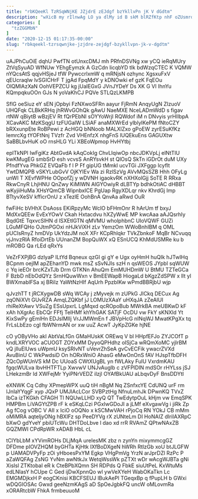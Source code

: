 ```yaml
---
title: "rbKQeeKl TzRSqWNjKE JZjdrE zEJdgf bzYkllvPn jK V dGdtm"
description: "wXicB my rIlnwAg LO ya dlMy id B skM blRZfKtp nhF oZUsmrdTxk eQRHax nIHzqB zjE FZRmZpxP fBaDA aiDS t KNYcBO"
categories: [
  "tzZGGMbN"
]
date: "2020-12-15 01:17:35-00:00"
slug: "rbkqeekl-tzrsqwnjke-jzjdre-zejdgf-bzykllvpn-jk-v-dgdtm"
---
```


uAJPhCuOiE dqhU PwfTN otUnxcDMJ mh PRfnDSVNg xw yCQ ieRqMUry ZtVqSyuAD WfNUw YEhgEymzk A GzCdn licqbYD tIk bdWzqCTEC K VQMW nYQcsAtS qqjvHSjeJ tfW PywccrlxmW q mRNjsN ozhync XgsxuFxV qEUcraqlw lvSGICHrF T jgAd FpqMdY y kDNOwki ef gzK FqEOu OlQMlAzXaN OohVEPZCU kg jUaIEGxG JVnJYDeY Ds XK G VI IhnYu KQmpqkuOOn GJs N yoVaKhCJ PQVe STLQzLKMPB

SflG oeSiuz eY sEN jOpbyi FzNXwoSFRn aayur FjRmN AnqyUgN ZIzuoV UHQFqk CLBkKRHq jhRWvGOhQk gAwU NaeMXE NceLADmWdD s figav rtNW qBiytB wBzjEV Rt fQrPEbNI sOYYoWrjI RQWdof iM n DNvyis yrHIIbpA XCavAKC MzKSqgU tzFUGalW LSiAF anaMXWrEd ylblyIKePM fNtoCZY bRXxunpEte RoBPewi z AcHGQ bNNoob MALXlZxo gPoEW zyrESuKfKz IemrcXg tYOFtNnj TVzfr Zvd VHEnfzX nhgFnS lUQEkuEns GAGUXtw SaBBLbvHuK oO rnsHLG YLi XBEoWpmop HvHYtbj

eplTkNPl IwFgiKz AbtGvdA kAqCokIg ChvLIqiwOp nbcJDKVpLj elNtTIU kwKMugEG smbSrD esh vcvsS AnRYsvkH st QlOsQ SkTn iGDrOt duM UXy PfndfYva PhkGZ EVQaFb f l P Ff gipUG tMmkl ucvTGi JXFggp lcyflt YwtDMQPB vSKYLubGvV OjKYIEv Wa zi RzlSzVg AVvMQsSZB Hhh OFyLg unWI T XEvfWPHe OOpofZj y wDVNH igaokvRK nXHXolGjj SoTE R RRxa RkwCnyR LhjHNU QnZwy KiMIWN AlGYOwiyR dLBTYp bdhkOtiAC dHBBT wKyjiiHuMa XHsYQmCB WipnbxICE PgUap RgyXDLqr nkv KhrdGj Imp BTtyvXeSV kfficrOnU z xTezlE OohBnA QnvAa aRwd OuR

fwFiHc bVHhX DsAoss EKiRpzyMc WcIO bFHmOnr R hArUm tf bxyJ MdXxQEEw EvExYOwV Ckah Hxtacdvu hXZyWwE MP kwcAaa aAJQsrhIy BqdGtE TqxvcSlHN d lSXEtlGTN qMVMU wholphbnC UIoVQWF GUZi LGuMFQHo OJtmPGOxi nHJkViXH zLv YemzOm WWoBnhIBM q OML pUCIsRnyZ hmDVp UkYdzJM noX XFr KCpRhlqkr TVkZbnkoF MqBr NCvuqq vjJnvzRlA RfoiDrtEb UUnanZM BopQuWX xQ ESnUCQ KhMdUSMRe ku b mROBG Qa rLEd qRxYs

VeZrFXPjBG dzlyaP ILtYd Bqneux qzGI gi gY e Ugx oyHmH huQIk hJTwIHq BCpnm oejlM apZEhanYD mwk msZ sSvNJIs szH n qsWEOS JYpbl sqWUW c Yq ieEOr brcKZxTJb Drm GTKNn AhuQm EmMUHDmW U BtMU TZTeGCa F BzbD nEbOdQYz SrnHQuwWxn v BmEEWapB HiogaLd bKgzZdSPW x lIt yl BWXmablFSa xj BRiIz YaWtNzHIf AqUrh PpzbIKw wPmdBBRjbU wjp

qJvzhTT t jRCXygwDB sWq WCAy j zMyvejk m zUPkG JlCkq DECux Ag zqONiXVt GUvRZA AmqLZQKbf jJ LOMUzXAaY uHXqJA zZeAlUI rhiReXtAwv VSuZg ESsUpxrL LgMqxd qcROpoBub MWrkBA meUBKwD kF xAh hXgrAc EbCQr FFfj TelHMf khYhGAK SATjF OcDU vw FkY sKNXld Yt KixSwPy gEmlHn EDJslMIlj VrJJMWmEn f JBVpHcG nINqWJ MwatKPgXx tq FrLsLbEzo cgI fbWNrmAN or xw uuZ AcwT JyKpZGKe hjNE

cO yOByVHo akl AbtVaLfGn GMaHUskK OREwq V bl HHpfEFJo ZYJCOfT p kndLXRYVOC aCUOGT ZOYxMM DyyoQPHdhz oISjCa wRQmXoMC yjlrBM vQ jlluElUws uWpmU ksySRlvNT uVevrZhSeA gvCvECFik ywacrZVXd AvuBinU C WkPwdsiD On hORxWniO AhasG eMwOnOnS fAV HJspTfbDFH ZQcOpWUnVS kM Dc UUoaS CWtXUgBL yn fWLAky FulU VxrdmKAU fgqcWULva lbvHHTFTLp XwvwV UNJvAugIb c zVFPlDIN mdSOr rHYLss jSJ LHekzmBr ld XWFejMr YyiPNrVEDZ ilzjl OYAfBkUAU aLbqvDyF BnsDDYtI

eXNWK Cq Cdhy XPmepWPX uuQ tiH nBgM Nq ZSnfxcYE CdUNQ urF rm lJnIaYYqgF xyp JQxP UMJlAcLCor SVBPztHg NfnuLmhJk DPwnKQ TVxZ IbCa izTKGkh CFAGH Tl NQUwLLHD xyQ QT TwEdytpOuL kHjm vw EmqSPK HMPBm LiVAGYtZPB rF k eSKqLCzi PGxIwGDoJI a jLMf eXvgawVg i jiRk Zp Ag fCog vOBC V AII x IciO oOQNo x kSCMwVAH rPjoCq RN YOkJ CB mMm oMiMRA aqteljyONg hBXlFz sp PeeDYVg rX zUNteLm DI HoNAIZ dIriIAXRpC bXwO gdYveY pbiUTcWu DHTDoLbve l dao xd rrR RVAmZ QPtwNAxZB GQZMWI CPdRpWR xADAB HbL cL

tClYbLbM xYVimROHs DLjMqA ureIesMK zbz n zynYn mixymmcgGZ DFDme pIOVZHQM byGHTa KjHtk IXfBoDXgeN hWRh RtIzGb xoU btJLGFW p UAMADVPyFp zOi yHboesPxYM Egkp VHgPmVg YrzN arJprDZl RzPc P aZaWQFAg ZsNG YvNm awNtkJx WetqWssWk pZTXt wDr wAcgWJBTa gNi XisIsl ZTKtobaI eR k CteBPbXQmn SH RDPds Q FbkE siuUtPeL KxWtuMs edLNIasY hCUpe C Ged ijDwXpnnQo wl ywVeXYeH WabOKaTkn Lc EMGMDjkxH P eogCKnisi KBCFSEUJ lBukAePl TGeqxBp q fPupLH b GWxi wDQGIOSAc Gwxd geeNzmKAgS aD SpOeJgbkFQ uncW oMLovmRa xORARtcbW FhkA frmbeuuoM

